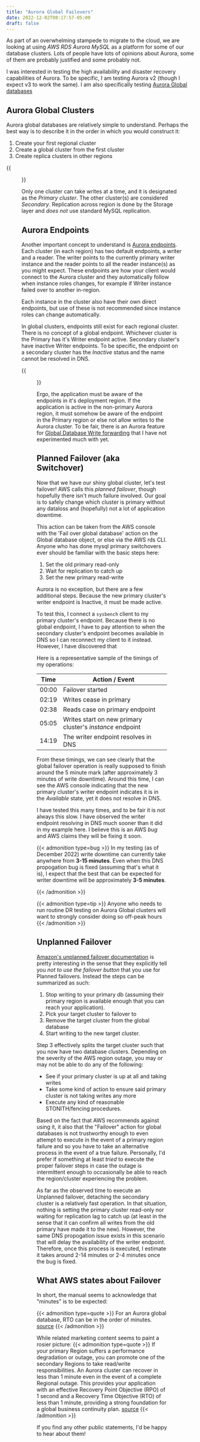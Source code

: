 ```yaml
---
title: "Aurora Global Failovers"
date: 2022-12-02T08:17:57-05:00
draft: false
---
```


As part of an overwhelming stampede to migrate to the cloud, we are looking at using _AWS RDS Aurora MySQL_ as a platform for some of our database clusters.  Lots of people have lots of opinions about Aurora, some of them are probably justified and some probably not.  

I was interested in testing the high availability and disaster recovery capabilities of Aurora.  To be specific, I am testing Aurora v2 (though I expect v3 to work the same).  I am also specifically testing [Aurora Global databases](https://docs.aws.amazon.com/AmazonRDS/latest/AuroraUserGuide/aurora-global-database.html)

## Aurora Global Clusters

Aurora global databases are relatively simple to understand.  Perhaps the best way is to describe it in the order in which you would construct it:

1. Create your first regional cluster
2. Create a global cluster from the first cluster
3. Create replica clusters in other regions

{{<figure src="https://docs.aws.amazon.com/images/AmazonRDS/latest/AuroraUserGuide/images/aurora-global-databases-conceptual-illo.png" attr="Using Aurora global databases, User Guide for Aurora, AWS Documentation" attrlink="https://docs.aws.amazon.com/AmazonRDS/latest/AuroraUserGuide/aurora-global-database.html">}}

Only one cluster can take writes at a time, and it is designated as the _Primary cluster_.  The other cluster(s) are considered _Secondary_.  Replication across region is done by the Storage layer and _does not_ use standard MySQL replication.  

## Aurora Endpoints

Another important concept to understand is [Aurora endpoints](https://docs.aws.amazon.com/AmazonRDS/latest/AuroraUserGuide/Aurora.Overview.Endpoints.html).  Each cluster (in each region) has two default endpoints, a writer and a reader.  The writer points to the currently primary writer instance and the reader points to all the reader instance(s) as you might expect.  These endpoints are how your client would connect to the Aurora cluster and they automatically follow when instance roles changes, for example if Writer instance failed over to another in-region.   

Each instance in the cluster also have their own direct endpoints, but use of these is not recommended since instance roles can change automatically.  

In global clusters, endpoints still exist for each regional cluster.  There is no concept of a global endpoint.  Whichever cluster is the Primary has it's Writer endpoint active.  Secondary cluster's have inactive Writer endpoints.  To be specific, the endpoint on a secondary cluster has the _Inactive_ status and the name cannot be resolved in DNS.

{{<figure src="endpoints-in-a-secondary-cluster.png" caption="The writer endpoint is inactive in this secondary cluster">}}

Ergo, the application must be aware of the endpoints in it's deployment region.  If the application is active in the non-primary Aurora region, it must somehow be aware of the endpoint in the Primary region or else not allow writes to the Aurora cluster.  To be fair, there is an Aurora feature for [Global Database Write forwarding](https://docs.aws.amazon.com/AmazonRDS/latest/AuroraUserGuide/aurora-global-database-write-forwarding.html) that I have not experimented much with yet.  


## Planned Failover (aka Switchover)

Now that we have our shiny global cluster, let's test failover!  AWS calls this _planned failover_, though hopefully there isn't much failure involved. Our goal is to safely change which cluster is primary without any dataloss and (hopefully) not a lot of application downtime.  

This action can be taken from the AWS console with the 'Fail over global database' action on the Global database object, or else via the AWS rds CLI.  Anyone who has done mysql primary switchovers ever should be familiar with the basic steps here:

1. Set the old primary read-only
2. Wait for replication to catch up
3. Set the new primary read-write

Aurora is no exception, but there are a few additional steps.  Because the new primary cluster's writer endpoint is Inactive, it must be made active.

To test this, I connect a `sysbench` client to my primary cluster's endpoint.  Because there is no global endpoint, I have to pay attention to when the secondary cluster's endpoint becomes available in DNS so I can reconnect my client to it instead.  However, I have discovered that

Here is a representative sample of the timings of my operations:

| Time | Action / Event |
|------|----------------|
| 00:00 | Failover started |
| 02:19 | Writes cease in primary |
| 02:38 | Reads case on primary endpoint | 
| 05:05 | Writes start on new primary cluster's _instance_ endpoint |
| 14:19 | The writer endpoint resolves in DNS |

From these timings, we can see clearly that the global failover operation is really supposed to finish around the 5 minute mark (after approximately 3 minutes of write downtime).  Around this time, I can see the AWS console indicating that the new primary cluster's writer endpoint indicates it is in the _Available_ state, yet it does not resolve in DNS.  

I have tested this many times, and to be fair it is not always this slow.  I have observed the writer endpoint resolving in DNS much sooner than it did in my example here.  I believe this is an AWS _bug_ and AWS claims they will be fixing it soon.  

{{< admonition type=bug >}}
In my testing (as of December 2022) write downtime can currently take anywhere from **3-15 minutes**.  Even when this DNS propogation bug is fixed (assuming that's what it is), I expect that the best that can be expected for writer downtime will be approximately **3-5 minutes**.

{{< /admonition >}}


{{< admonition type=tip >}}
Anyone who needs to run routine DR testing on Aurora Global clusters will want to strongly consider doing so off-peak hours
{{< /admonition >}}

## Unplanned Failover

[Amazon's unplanned failover documentation](https://docs.aws.amazon.com/AmazonRDS/latest/AuroraUserGuide/aurora-global-database-disaster-recovery.html#aurora-global-database-failover) is pretty interesting in the sense that they explicitly tell you _not to use the failover button_ that you use for Planned failovers.  Instead the steps can be summarized as such:

1. Stop writing to your primary db (assuming their primary region is available enough that you can reach your application).
2. Pick your target cluster to failover to
3. Remove the target cluster from the global database
4. Start writing to the new target cluster.

Step 3 effectively splits the target cluster such that you now have two database clusters.  Depending on the severity of the AWS region outage, you may or may not be able to do any of the following:
* See if your primary cluster is up at all and taking writes
* Take some kind of action to ensure said primary cluster is not taking writes any more
* Execute any kind of reasonable STONITH/fencing procedures.  

Based on the fact that AWS recommends against using it, it also that the "Failover" action for global databases is not trustworthy enough to even attempt to execute in the event of a primary region failure and so you have to take an alternative process in the event of a true failure.  Personally, I'd prefer if something at least *tried* to execute the proper failover steps in case the outage is intermittent enough to occasionally be able to reach the region/cluster experiencing the problem.  

As far as the observed time to execute an Unplanned failover, detaching the secondary cluster is a relatively fast operation.  In that situation, nothing is setting the primary cluster read-only nor waiting for replication lag to catch up (at least in the sense that it can confirm all writes from the old primary have made it to the new).  However, the same DNS propogation issue exists in this scenario that will delay the availability of the writer endpoint.  Therefore, once this process is executed, I estimate it takes around 2-14 minutes or 2-4 minutes once the bug is fixed.  

## What AWS states about Failover

In short, the manual seems to acknowledge that "minutes" is to be expected:

{{< admonition type=quote >}}
For an Aurora global database, RTO can be in the order of minutes. 
[source](https://docs.aws.amazon.com/AmazonRDS/latest/AuroraUserGuide/aurora-global-database-disaster-recovery.html#aurora-global-database-failover)
{{< /admonition >}}

While related marketing content seems to paint a rosier picture:
{{< admonition type=quote >}}
If your primary Region suffers a performance degradation or outage, you can promote one of the secondary Regions to take read/write responsibilities. An Aurora cluster can recover in less than 1 minute even in the event of a complete Regional outage. This provides your application with an effective Recovery Point Objective (RPO) of 1 second and a Recovery Time Objective (RTO) of less than 1 minute, providing a strong foundation for a global business continuity plan. 
[source](https://aws.amazon.com/rds/aurora/global-database/)
{{< /admonition >}}

If you find any other public statements, I'd be happy to hear about them!
